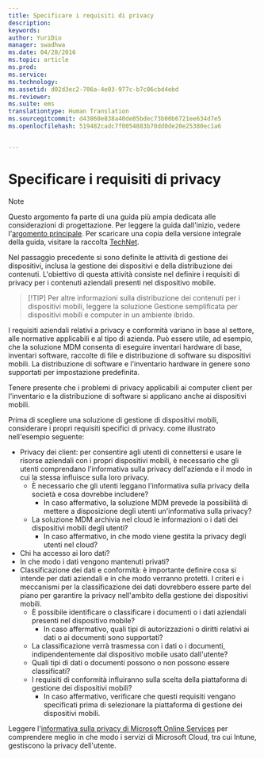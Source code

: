 ```yaml
---
title: Specificare i requisiti di privacy
description: 
keywords: 
author: YuriDio
manager: swadhwa
ms.date: 04/28/2016
ms.topic: article
ms.prod: 
ms.service: 
ms.technology: 
ms.assetid: d02d3ec2-706a-4e03-977c-b7c06cbd4ebd
ms.reviewer: 
ms.suite: ems
translationtype: Human Translation
ms.sourcegitcommit: d43860e838a40de05bdec73b00b6721ee634d7e5
ms.openlocfilehash: 519482cadc7f0054883b70dd0de20e25380ec1a6


---
```


# Specificare i requisiti di privacy

>[!NOTE]
>Questo argomento fa parte di una guida più ampia dedicata alle considerazioni di progettazione. Per leggere la guida dall'inizio, vedere l'[argomento principale](mdm-design-considerations-guide.md). Per scaricare una copia della versione integrale della guida, visitare la raccolta [TechNet](https://gallery.technet.microsoft.com/Mobile-Device-Management-7d401582).


Nel passaggio precedente si sono definite le attività di gestione dei dispositivi, inclusa la gestione dei dispositivi e della distribuzione dei contenuti. L'obiettivo di questa attività consiste nel definire i requisiti di privacy per i contenuti aziendali presenti nel dispositivo mobile. 

>[!TIP] Per altre informazioni sulla distribuzione dei contenuti per i dispositivi mobili, leggere la soluzione Gestione semplificata per dispositivi mobili e computer in un ambiente ibrido.

I requisiti aziendali relativi a privacy e conformità variano in base al settore, alle normative applicabili e al tipo di azienda. Può essere utile, ad esempio, che la soluzione MDM consenta di eseguire inventari hardware di base, inventari software, raccolte di file e distribuzione di software su dispositivi mobili. La distribuzione di software e l'inventario hardware in genere sono supportati per impostazione predefinita. 

Tenere presente che i problemi di privacy applicabili ai computer client per l'inventario e la distribuzione di software si applicano anche ai dispositivi mobili. 

Prima di scegliere una soluzione di gestione di dispositivi mobili, considerare i propri requisiti specifici di privacy. come illustrato nell'esempio seguente:

- Privacy dei client: per consentire agli utenti di connettersi e usare le risorse aziendali con i propri dispositivi mobili, è necessario che gli utenti comprendano l'informativa sulla privacy dell'azienda e il modo in cui la stessa influisce sulla loro privacy.
    - È necessario che gli utenti leggano l'informativa sulla privacy della società e cosa dovrebbe includere?
        - In caso affermativo, la soluzione MDM prevede la possibilità di mettere a disposizione degli utenti un'informativa sulla privacy?
    - La soluzione MDM archivia nel cloud le informazioni o i dati dei dispositivi mobili degli utenti?
        - In caso affermativo, in che modo viene gestita la privacy degli utenti nel cloud? 
- Chi ha accesso ai loro dati?
- In che modo i dati vengono mantenuti privati?
- Classificazione dei dati e conformità: è importante definire cosa si intende per dati aziendali e in che modo verranno protetti. I criteri e i meccanismi per la classificazione dei dati dovrebbero essere parte del piano per garantire la privacy nell'ambito della gestione dei dispositivi mobili.
    - È possibile identificare o classificare i documenti o i dati aziendali presenti nel dispositivo mobile?
        - In caso affermativo, quali tipi di autorizzazioni o diritti relativi ai dati o ai documenti sono supportati?
    - La classificazione verrà trasmessa con i dati o i documenti, indipendentemente dal dispositivo mobile usato dall'utente?
    - Quali tipi di dati o documenti possono o non possono essere classificati?
    - I requisiti di conformità influiranno sulla scelta della piattaforma di gestione dei dispositivi mobili?
        - In caso affermativo, verificare che questi requisiti vengano specificati prima di selezionare la piattaforma di gestione dei dispositivi mobili.

Leggere l'[informativa sulla privacy di Microsoft Online Services](http://www.microsoft.com/server-cloud/products/intune-trust-center/privacy.aspx) per comprendere meglio in che modo i servizi di Microsoft Cloud, tra cui Intune, gestiscono la privacy dell'utente.


<!--HONumber=Jun16_HO4-->


